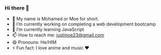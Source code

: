 ### Hi there 👋



- :man: My name is Mohamed or Moe for short.
- 🔭 I’m currently working on completing a web development bootcamp
- 🌱 I’m currently learning JavaScript
- 📫 How to reach me: justmoe23@gmail.com
- 😄 Pronouns: He/HIM
- ⚡ Fun fact: I love anime and music ❤️

